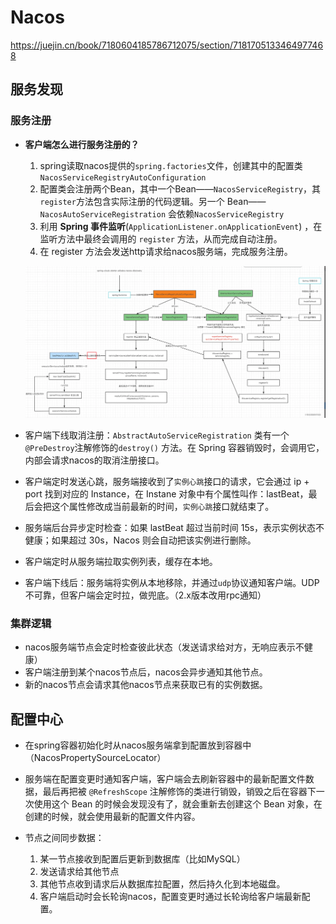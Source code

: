 # Nacos

https://juejin.cn/book/7180604185786712075/section/7181705133464977468

## 服务发现

### 服务注册

* **客户端怎么进行服务注册的？**

  1. spring读取nacos提供的`spring.factories`文件，创建其中的配置类`NacosServiceRegistryAutoConfiguration`
  2. 配置类会注册两个Bean，其中一个Bean——`NacosServiceRegistry`，其`register`方法包含实际注册的代码逻辑。另一个 Bean——`NacosAutoServiceRegistration` 会依赖`NacosServiceRegistry`
  3. 利用 **Spring 事件监听**(`ApplicationListener.onApplicationEvent`) ，在监听方法中最终会调用的 `register` 方法，从而完成自动注册。
  4. 在 register 方法会发送http请求给nacos服务端，完成服务注册。

  ![image-20230708173228498](./pic/image-20230708152444653.png)

  

* 客户端下线取消注册：`AbstractAutoServiceRegistration` 类有一个 `@PreDestroy`注解修饰的`destroy()` 方法。在 Spring 容器销毁时，会调用它，内部会请求nacos的取消注册接口。

* 客户端定时发送心跳，服务端接收到了`实例心跳`接口的请求，它会通过 ip + port 找到对应的 Instance，在 Instane 对象中有个属性叫作：lastBeat，最后会把这个属性修改成当前最新的时间，`实例心跳`接口就结束了。
* 服务端后台异步定时检查：如果 lastBeat 超过当前时间 15s，表示实例状态不健康；如果超过 30s，Nacos 则会自动把该实例进行删除。
* 客户端定时从服务端拉取实例列表，缓存在本地。
* 客户端下线后：服务端将实例从本地移除，并通过`udp`协议通知客户端。UDP 不可靠，但客户端会定时拉，做兜底。（2.x版本改用rpc通知）

### 集群逻辑

* nacos服务端节点会定时检查彼此状态（发送请求给对方，无响应表示不健康）
* 客户端注册到某个nacos节点后，nacos会异步通知其他节点。
* 新的nacos节点会请求其他nacos节点来获取已有的实例数据。

## 配置中心

* 在spring容器初始化时从nacos服务端拿到配置放到容器中（NacosPropertySourceLocator）
* 服务端在配置变更时通知客户端，客户端会去刷新容器中的最新配置文件数据，最后再把被 `@RefreshScope` 注解修饰的类进行销毁，销毁之后在容器下一次使用这个 Bean 的时候会发现没有了，就会重新去创建这个 Bean 对象，在创建的时候，就会使用最新的配置文件内容。

* 节点之间同步数据：
  1. 某一节点接收到配置后更新到数据库（比如MySQL）
  2. 发送请求给其他节点
  3. 其他节点收到请求后从数据库拉配置，然后持久化到本地磁盘。
  4. 客户端启动时会长轮询nacos，配置变更时通过长轮询给客户端最新配置。